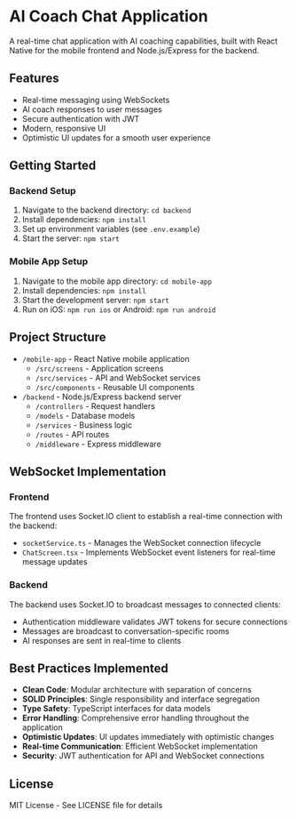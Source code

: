 # AI Coach Chat Application

A real-time chat application with AI coaching capabilities, built with React Native for the mobile frontend and Node.js/Express for the backend.

## Features

- Real-time messaging using WebSockets
- AI coach responses to user messages
- Secure authentication with JWT
- Modern, responsive UI
- Optimistic UI updates for a smooth user experience

## Getting Started

### Backend Setup

1. Navigate to the backend directory: `cd backend`
2. Install dependencies: `npm install`
3. Set up environment variables (see `.env.example`)
4. Start the server: `npm start`

### Mobile App Setup

1. Navigate to the mobile app directory: `cd mobile-app`
2. Install dependencies: `npm install`
3. Start the development server: `npm start`
4. Run on iOS: `npm run ios` or Android: `npm run android`

## Project Structure

- `/mobile-app` - React Native mobile application
  - `/src/screens` - Application screens
  - `/src/services` - API and WebSocket services
  - `/src/components` - Reusable UI components
- `/backend` - Node.js/Express backend server
  - `/controllers` - Request handlers
  - `/models` - Database models
  - `/services` - Business logic
  - `/routes` - API routes
  - `/middleware` - Express middleware

## WebSocket Implementation

### Frontend

The frontend uses Socket.IO client to establish a real-time connection with the backend:

- `socketService.ts` - Manages the WebSocket connection lifecycle
- `ChatScreen.tsx` - Implements WebSocket event listeners for real-time message updates

### Backend

The backend uses Socket.IO to broadcast messages to connected clients:

- Authentication middleware validates JWT tokens for secure connections
- Messages are broadcast to conversation-specific rooms
- AI responses are sent in real-time to clients

## Best Practices Implemented

- **Clean Code**: Modular architecture with separation of concerns
- **SOLID Principles**: Single responsibility and interface segregation
- **Type Safety**: TypeScript interfaces for data models
- **Error Handling**: Comprehensive error handling throughout the application
- **Optimistic Updates**: UI updates immediately with optimistic changes
- **Real-time Communication**: Efficient WebSocket implementation
- **Security**: JWT authentication for API and WebSocket connections

## License

MIT License - See LICENSE file for details
